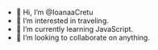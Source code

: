 - 👋 Hi, I’m @IoanaaCretu
- 👀 I’m interested in traveling.
- 🌱 I’m currently learning JavaScript.
- 💞️ I’m looking to collaborate on anything.
